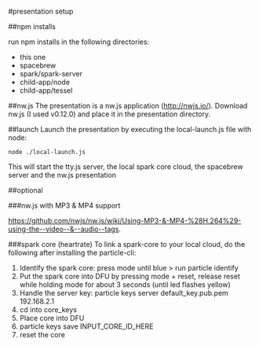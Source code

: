 #presentation setup

##npm installs

run npm installs in the following directories:

- this one
- spacebrew
- spark/spark-server
- child-app/node
- child-app/tessel

##nw.js
The presentation is a nw.js application (http://nwjs.io/). Download nw.js (I used v0.12.0) and place it in the presentation directory.

##launch
Launch the presentation by executing the local-launch.js file with node:

	node ./local-launch.js

This will start the tty.js server, the local spark core cloud, the spacebrew server and the nw.js presentation

##optional

###nw.js with MP3 & MP4 support

https://github.com/nwjs/nw.js/wiki/Using-MP3-&-MP4-%28H.264%29-using-the--video--&--audio--tags.

###spark core (heartrate)
To link a spark-core to your local cloud, do the following after installing the particle-cli:

1. Identify the spark core: press mode until blue > run particle identify
2. Put the spark core into DFU by pressing mode + reset, release reset while holding mode for about 3 seconds (until led flashes yellow)
3. Handle the server key: particle keys server default_key.pub.pem 192.168.2.1
4. cd into core_keys
5. Place core into DFU
6. particle keys save INPUT_CORE_ID_HERE
7. reset the core